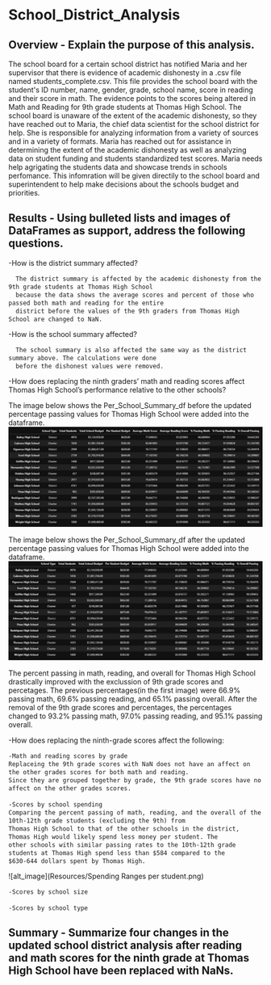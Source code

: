 # School_District_Analysis
## Overview - Explain the purpose of this analysis.
The school board for a certain school district has notified Maria and her supervisor that there is evidence of academic dishonesty in a .csv file named students_complete.csv. This file provides the school board with the student's ID number, name, gender, grade, school name, score in reading and their score in math. The evidence points to the scores being altered in Math and Reading for 9th grade students at Thomas High School. The school board is unaware of the extent of the academic dishonesty, so they have reached out to Maria, the chief data scientist for the school district for help. She is responsible for analyzing information from a variety of sources and in a variety of formats. Maria has reached out for assistance in determining the extent of the academic dishonesty as well as analyzing data on student funding and students standardized test scores. Maria needs help agrigating the students data and showcase trends in schools perfomance. This infomration will be given directily to the school board and superintendent to help make decisions about the schools budget and priorities. 

## Results - Using bulleted lists and images of DataFrames as support, address the following questions.
-How is the district summary affected? 

      The district summary is affected by the academic dishonesty from the 9th grade students at Thomas High School 
      because the data shows the average scores and percent of those who passed both math and reading for the entire 
      district before the values of the 9th graders from Thomas High School are changed to NaN. 

-How is the school summary affected?
   
      The school summary is also affected the same way as the district summary above. The calculations were done
      before the dishonest values were removed. 

-How does replacing the ninth graders’ math and reading scores affect Thomas High School’s performance relative to the other schools?

   The image below shows the Per_School_Summary_df before the updated percentage passing values for Thomas High School were added into the dataframe.    
   ![alt text](Resources/Per_School_Summary_df_pre_NaN.png)
      
   The image below shows the Per_School_Summary_df after the updated percentage passing values for Thomas High School were added into the dataframe.    
   ![alt text](Resources/Per_School_Summary_df_post_NaN.png)
   
   The percent passing in math, reading, and overall for Thomas High School drastically improved with the exclussion of 9th grade scores and percetages. The previous percentages(in the first image) were 66.9% passing math, 69.6% passing reading, and 65.1% passing overall. After the removal of the 9th grade scores and percentages, the percentages changed to 93.2% passing math, 97.0% passing reading, and 95.1% passing overall. 

-How does replacing the ninth-grade scores affect the following:

    -Math and reading scores by grade
    Replaceing the 9th grade scores with NaN does not have an affect on the other grades scores for both math and reading. 
    Since they are grouped together by grade, the 9th grade scores have no affect on the other grades scores. 
  
    -Scores by school spending
    Comparing the percent passing of math, reading, and the overall of the 10th-12th grade students (excluding the 9th) from 
    Thomas High School to that of the other schools in the district, Thomas High would likely spend less money per student. The 
    other schools with similar passing rates to the 10th-12th grade students at Thomas High spend less than $584 compared to the 
    $630-644 dollars spent by Thomas High. 
    
   ![alt_image](Resources/Spending Ranges per student.png)

    -Scores by school size

    -Scores by school type


## Summary - Summarize four changes in the updated school district analysis after reading and math scores for the ninth grade at Thomas High School have been replaced with NaNs.
